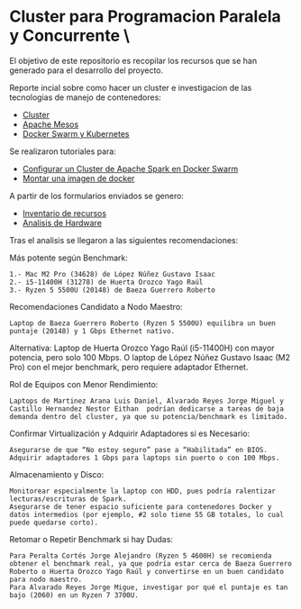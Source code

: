 # Cluster para Programacion Paralela y Concurrente \

El objetivo de este repositorio es recopilar los recursos que se han generado para el desarrollo del proyecto. 

Reporte incial sobre como hacer un cluster e investigacion de las tecnologias de manejo de contenedores:

* [Cluster](https://www.canva.com/design/DAGfR4a7whA/i02xSP3xdR74fdKJOCp10Q/edit)
* [Apache Mesos](/PDFs/AM.pdf)
* [Docker Swarm y Kubernetes](/PDFs/CO.pdf)

Se realizaron tutoriales para:
 
- [Configurar un Cluster de Apache Spark en Docker Swarm](https://www.github.com/eithan-hernandez/docker-cluster/tree/main)
- [Montar una imagen de docker](https://www.github.com/im-krizox/docker-project) 

A partir de los formularios enviados se genero:

+ [Inventario de recursos](https://www.colab.research.google.com/drive/1aXXY24Kl7g5tQ1uE5Y7ldFCwUa_98sqV=sharing)
+ [Analisis de Hardware](https://www.colab.research.google.com/drive/1ir-V35nmYBEi7nEbl2l3YDB2-lSpZrXs?usp=sharing)

Tras el analisis se llegaron a las siguientes recomendaciones:  


Más potente según Benchmark:

    1.- Mac M2 Pro (34628) de López Núñez Gustavo Isaac
    2.- i5-11400H (31278) de Huerta Orozco Yago Raúl
    3.- Ryzen 5 5500U (20148) de Baeza Guerrero Roberto


Recomendaciones
Candidato a Nodo Maestro:

    Laptop de Baeza Guerrero Roberto (Ryzen 5 5500U) equilibra un buen puntaje (20148) y 1 Gbps Ethernet nativo.

Alternativa: 
    Laptop de Huerta Orozco Yago Raúl (i5-11400H) con mayor potencia, pero solo 100 Mbps. O laptop de López Núñez Gustavo Isaac (M2 Pro) con el mejor benchmark, pero requiere adaptador Ethernet.

Rol de Equipos con Menor Rendimiento:

    Laptops de Martinez Arana Luis Daniel, Alvarado Reyes Jorge Miguel y Castillo Hernandez Nestor Eithan  podrían dedicarse a tareas de baja demanda dentro del cluster, ya que su potencia/benchmark es limitado.

Confirmar Virtualización y Adquirir Adaptadores si es Necesario:

    Asegurarse de que “No estoy seguro” pase a “Habilitada” en BIOS.
    Adquirir adaptadores 1 Gbps para laptops sin puerto o con 100 Mbps.

Almacenamiento y Disco:

    Monitorear especialmente la laptop con HDD, pues podría ralentizar lecturas/escrituras de Spark.
    Asegurarse de tener espacio suficiente para contenedores Docker y datos intermedios (por ejemplo, #2 solo tiene 55 GB totales, lo cual puede quedarse corto).

Retomar o Repetir Benchmark si hay Dudas:

    Para Peralta Cortés Jorge Alejandro (Ryzen 5 4600H) se recomienda obtener el benchmark real, ya que podría estar cerca de Baeza Guerrero Roberto o Huerta Orozco Yago Raúl y convertirse en un buen candidato para nodo maestro.
    Para Alvarado Reyes Jorge Migue, investigar por qué el puntaje es tan bajo (2060) en un Ryzen 7 3700U.
